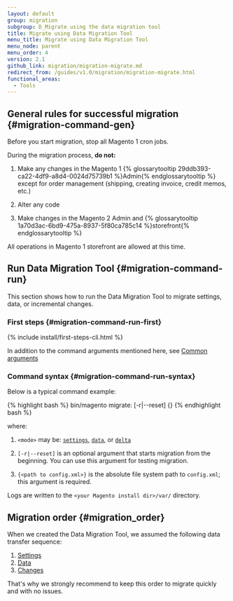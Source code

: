 ```yaml
---
layout: default
group: migration
subgroup: D_Migrate using the data migration tool
title: Migrate using Data Migration Tool
menu_title: Migrate using Data Migration Tool
menu_node: parent
menu_order: 4
version: 2.1
github_link: migration/migration-migrate.md
redirect_from: /guides/v1.0/migration/migration-migrate.html
functional_areas:
  - Tools
---
```


## General rules for successful migration {#migration-command-gen}

Before you start migration, stop all Magento 1 cron jobs.

During the migration process, **do not:**

1. Make any changes in the Magento 1 {% glossarytooltip 29ddb393-ca22-4df9-a8d4-0024d75739b1 %}Admin{% endglossarytooltip %} except for order management (shipping, creating invoice, credit memos, etc.)

2. Alter any code

3. Make changes in the Magento 2 Admin and {% glossarytooltip 1a70d3ac-6bd9-475a-8937-5f80ca785c14 %}storefront{% endglossarytooltip %}

<div class="bs-callout bs-callout-tip">
  <p>All operations in Magento 1 storefront are allowed at this time.</p>
</div>

## Run Data Migration Tool {#migration-command-run}
This section shows how to run the Data Migration Tool to migrate settings, data, or incremental changes.

### First steps {#migration-command-run-first}

{% include install/first-steps-cli.html %}

In addition to the command arguments mentioned here, see [Common arguments]({{page.baseurl}}/install-gde/install/cli/install-cli-subcommands.html#instgde-cli-subcommands-common)

### Command syntax {#migration-command-run-syntax}

Below is a typical command example:

{% highlight bash %}
bin/magento migrate:<mode> [-r|--reset] {<path to config.xml>}
{% endhighlight bash %}

where:

1. `<mode>` may be: <a href="{{page.baseurl}}/migration/migration-migrate-settings.html">`settings`</a>, <a href="{{page.baseurl}}/migration/migration-migrate-data.html">`data`</a>, or <a href="{{page.baseurl}}/migration/migration-migrate-delta.html">`delta`</a>

2. `[-r|--reset]` is an optional argument that starts migration from the beginning. You can use this argument for testing migration.

3. `{<path to config.xml>}` is the absolute file system path to `config.xml`; this argument is required.

<div class="bs-callout bs-callout-info" id="info">
<span class="glyphicon-class">
  <p>Logs are written to the <code>&lt;your Magento install dir>/var/</code> directory.</p></span>
</div>

## Migration order {#migration_order}

When we created the Data Migration Tool, we assumed the following data transfer sequence:

1.	<a href="{{page.baseurl}}/migration/migration-migrate-settings.html">Settings</a>
2.	<a href="{{page.baseurl}}/migration/migration-migrate-data.html">Data</a>
3.	<a href="{{page.baseurl}}/migration/migration-migrate-delta.html">Changes</a>

That's why we strongly recommend to keep this order to migrate quickly and with no issues.
